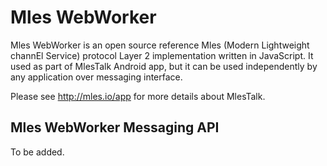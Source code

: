 # Mles WebWorker

Mles WebWorker is an open source reference Mles (Modern Lightweight channEl Service) protocol Layer 2 implementation written in JavaScript. It used as part of MlesTalk Android app, but it can be used independently by any application over messaging interface.

Please see http://mles.io/app for more details about MlesTalk.

## Mles WebWorker Messaging API

To be added.
